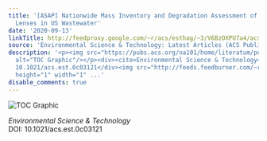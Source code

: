 ```yaml
---
title: '[ASAP] Nationwide Mass Inventory and Degradation Assessment of Plastic Contact
  Lenses in US Wastewater'
date: '2020-09-13'
linkTitle: http://feedproxy.google.com/~r/acs/esthag/~3/V6BzOXPU7a4/acs.est.0c03121
source: 'Environmental Science & Technology: Latest Articles (ACS Publications)'
description: '<p><img src="https://pubs.acs.org/na101/home/literatum/publisher/achs/journals/content/esthag/0/esthag.ahead-of-print/acs.est.0c03121/20200913/images/medium/es0c03121_0005.gif"
  alt="TOC Graphic"/></p><div><cite>Environmental Science & Technology</cite></div><div>DOI:
  10.1021/acs.est.0c03121</div><img src="http://feeds.feedburner.com/~r/acs/esthag/~4/V6BzOXPU7a4"
  height="1" width="1" ...'
disable_comments: true
---
```

<p><img src="https://pubs.acs.org/na101/home/literatum/publisher/achs/journals/content/esthag/0/esthag.ahead-of-print/acs.est.0c03121/20200913/images/medium/es0c03121_0005.gif" alt="TOC Graphic"/></p><div><cite>Environmental Science & Technology</cite></div><div>DOI: 10.1021/acs.est.0c03121</div><img src="http://feeds.feedburner.com/~r/acs/esthag/~4/V6BzOXPU7a4" height="1" width="1" ...